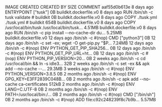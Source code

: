 IMAGE CREATED CREATED BY SIZE COMMENT
aaf55d0b613e 8 days ago ENTRYPOINT ["tusk"] 0B buildkit.dockerfile.v0
<missing> 8 days ago RUN /bin/sh -c tusk validate # buildkit 0B buildkit.dockerfile.v0
<missing> 8 days ago COPY ./tusk.yml ./tusk.yml # buildkit 654B buildkit.dockerfile.v0
<missing> 8 days ago COPY /usr/local/bin/tusk /usr/local/bin/tusk… 4.51MB buildkit.dockerfile.v0
<missing> 8 days ago RUN /bin/sh -c pip install --no-cache-dir du… 5.25MB buildkit.dockerfile.v0
<missing> 12 days ago /bin/sh -c #(nop) CMD ["python3"] 0B
<missing> 12 days ago /bin/sh -c set -ex; wget -O get-pip.py "\$P… 7.24MB
<missing> 12 days ago /bin/sh -c #(nop) ENV PYTHON_GET_PIP_SHA256… 0B
<missing> 12 days ago /bin/sh -c #(nop) ENV PYTHON_GET_PIP_URL=ht… 0B
<missing> 12 days ago /bin/sh -c #(nop) ENV PYTHON_PIP_VERSION=20… 0B
<missing> 2 weeks ago /bin/sh -c cd /usr/local/bin && ln -s idle3… 32B
<missing> 2 weeks ago /bin/sh -c set -ex && apk add --no-cache --… 29.3MB
<missing> 3 weeks ago /bin/sh -c #(nop) ENV PYTHON_VERSION=3.8.5 0B
<missing> 2 months ago /bin/sh -c #(nop) ENV GPG_KEY=E3FF2839C048B… 0B
<missing> 2 months ago /bin/sh -c apk add --no-cache ca-certificates 512kB
<missing> 2 months ago /bin/sh -c #(nop) ENV LANG=C.UTF-8 0B
<missing> 2 months ago /bin/sh -c #(nop) ENV PATH=/usr/local/bin:/… 0B
<missing> 2 months ago /bin/sh -c #(nop) CMD ["/bin/sh"] 0B
<missing> 2 months ago /bin/sh -c #(nop) ADD file:c92c248239f8c7b9b… 5.57MB
